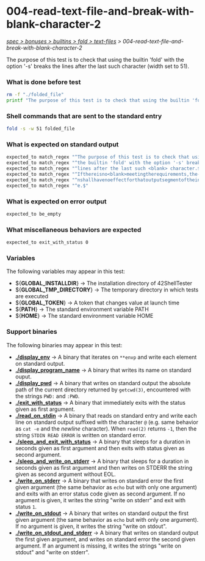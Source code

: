 # 004-read-text-file-and-break-with-blank-character-2

*[spec > bonuses > builtins > fold > text-files](..) > 004-read-text-file-and-break-with-blank-character-2*

The purpose of this test is to check that using the builtin 'fold' with the option '-s' breaks the lines after the last such <blank> character (width set to 51).
### What is done before test

```bash
rm -f "./folded_file"
printf "The purpose of this test is to check that using the builtin 'fold' with the option '-s' breaks the lines after the last such <blank> character.\nIfthereisno<blank>meetingtherequirements,the-soptionshallhavenoeffectforthatoutputsegmentoftheinputline." > "./folded_file"

```

### Shell commands that are sent to the standard entry

```bash
fold -s -w 51 folded_file

```

### What is expected on standard output

```bash
expected_to match_regex "^The purpose of this test is to check that using $"
expected_to match_regex "^the builtin 'fold' with the option '-s' breaks the $"
expected_to match_regex "^lines after the last such <blank> character.$"
expected_to match_regex "^Ifthereisno<blank>meetingtherequirements,the-soptio$"
expected_to match_regex "^nshallhavenoeffectforthatoutputsegmentoftheinputlin$"
expected_to match_regex "^e.$"

```

### What is expected on error output

```bash
expected_to be_empty

```

### What miscellaneous behaviors are expected

```bash
expected_to exit_with_status 0

```

### Variables

The following variables may appear in this test:

* ${**GLOBAL_INSTALLDIR**} -> The installation directory of 42ShellTester
* ${**GLOBAL_TMP_DIRECTORY**} -> The temporary directory in which tests are executed
* ${**GLOBAL_TOKEN**} -> A token that changes value at launch time
* ${**PATH**} -> The standard environment variable PATH
* ${**HOME**} -> The standard environment variable HOME

### Support binaries

The following binaries may appear in this test:


* **[./display_env](http://github.com/we-sh/42ShellTester/tree/master/support/display-env)** -> A binary that iterates on `**envp` and write each element on standard output.
* **[./display_program_name](http://github.com/we-sh/42ShellTester/tree/master/support/display-program-name)** -> A binary that writes its name on standard ouput.
* **[./display_pwd](http://github.com/we-sh/42ShellTester/tree/master/support/display-pwd)** -> A binary that writes on standard output the absolute path of the current directory returned by `getcwd(3)`, encountered with the strings `PWD:` and `:PWD`.
* **[./exit_with_status](http://github.com/we-sh/42ShellTester/tree/master/support/exit-with-status)** -> A binary that immediately exits with the status given as first argument.
* **[./read_on_stdin](http://github.com/we-sh/42ShellTester/tree/master/support/read-on-stdin)** -> A binary that reads on standard entry and write each line on standard output suffixed with the character `@` (e.g. same behavior as `cat -e` and the *newline* character). When `read(2)` returns `-1`, then the string `STDIN READ ERROR` is written on standard error.
* **[./sleep_and_exit_with_status](http://github.com/we-sh/42ShellTester/tree/master/support/sleep-and-exit-with-status)** -> A binary that sleeps for a duration in seconds given as first argument and then exits with status given as second argument.
* **[./sleep_and_write_on_stderr](http://github.com/we-sh/42ShellTester/tree/master/support/sleep-and-write-on-stderr)** -> A binary that sleeps for a duration in seconds given as first argument and then writes on STDERR the string given as second argument without EOL.
* **[./write_on_stderr](http://github.com/we-sh/42ShellTester/tree/master/support/write-on-stderr)** -> A binary that writes on standard error the first given argument (the same behavior as `echo` but with only one argument) and exits with an error status code given as second argument. If no argument is given, it writes the string "write on stderr" and exit with status `1`.
* **[./write_on_stdout](http://github.com/we-sh/42ShellTester/tree/master/support/write-on-stdout)** -> A binary that writes on standard output the first given argument (the same behavior as `echo` but with only one argument). If no argument is given, it writes the string "write on stdout".
* **[./write_on_stdout_and_stderr](http://github.com/we-sh/42ShellTester/tree/master/support/write-on-stdout-and-stderr)** -> A binary that writes on standard output the first given argument, and writes on standard error the second given argument. If an argument is missing, it writes the strings "write on stdout" and "write on stderr".
